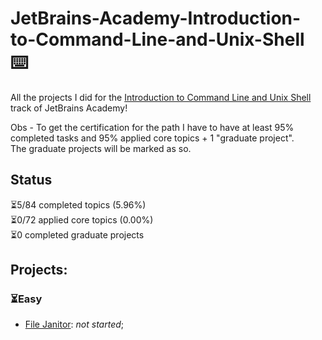 # JetBrains-Academy-Introduction-to-Command-Line-and-Unix-Shell ⌨️
 All the projects I did for the [Introduction to Command Line and Unix Shell](https://hyperskill.org/tracks/26-introduction-to-command-line-and-unix-shell) track of JetBrains Academy!

 Obs - To get the certification for the path I have to have at least 95% completed tasks and 95% applied core topics + 1 "graduate project".\
 The graduate projects will be marked as so.

## Status
⏳5/84 completed topics (5.96%)\
⏳0/72 applied core topics (0.00%)\
⏳0 completed graduate projects

## Projects:
### ⏳Easy
- [File Janitor](): _not started_;
